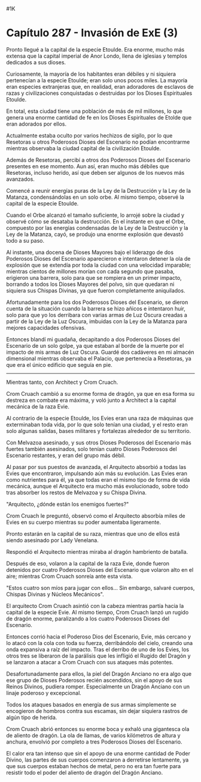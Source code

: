 
#1K 

# Capítulo 287 - Invasión de ExE (3)


Pronto llegué a la capital de la especie Etoulde. Era enorme, mucho más extensa que la capital imperial de Anor Londo, llena de iglesias y templos dedicados a sus dioses.

Curiosamente, la mayoría de los habitantes eran débiles y ni siquiera pertenecían a la especie Etoulde; eran solo unos pocos miles. La mayoría eran especies extranjeras que, en realidad, eran adoradores de esclavos de razas y civilizaciones conquistadas o destruidas por los Dioses Espirituales Etoulde.

En total, esta ciudad tiene una población de más de mil millones, lo que genera una enorme cantidad de fe en los Dioses Espirituales de Etolde que eran adorados por ellos.

Actualmente estaba oculto por varios hechizos de sigilo, por lo que Resetoras u otros Poderosos Dioses del Escenario no podían encontrarme mientras observaba la ciudad capital de la civilización Etoulde.

Además de Resetoras, percibí a otros dos Poderosos Dioses del Escenario presentes en ese momento. Aun así, eran mucho más débiles que Resetoras, incluso herido, así que deben ser algunos de los nuevos más avanzados.

Comencé a reunir energías puras de la Ley de la Destrucción y la Ley de la Matanza, condensándolas en un solo orbe. Al mismo tiempo, observé la capital de la especie Etoulde.

Cuando el Orbe alcanzó el tamaño suficiente, lo arrojé sobre la ciudad y observé cómo se desataba la destrucción. En el instante en que el Orbe, compuesto por las energías condensadas de la Ley de la Destrucción y la Ley de la Matanza, cayó, se produjo una enorme explosión que devastó todo a su paso.

Al instante, una docena de Dioses Mayores bajo el liderazgo de dos Poderosos Dioses del Escenario aparecieron e intentaron detener la ola de explosión que se extendía por toda la ciudad con una velocidad imparable; mientras cientos de millones morían con cada segundo que pasaba, erigieron una barrera, solo para que se rompiera en un primer impacto, borrando a todos los Dioses Mayores del polvo, sin que quedaran ni siquiera sus Chispas Divinas, ya que fueron completamente aniquilados.

Afortunadamente para los dos Poderosos Dioses del Escenario, se dieron cuenta de la situación cuando la barrera se hizo añicos e intentaron huir, solo para que yo los derribara con varias armas de Luz Oscura creadas a partir de la Ley de la Luz Oscura, imbuidas con la Ley de la Matanza para mejores capacidades ofensivas.

Entonces blandí mi guadaña, decapitando a dos Poderosos Dioses del Escenario de un solo golpe, ya que estaban al borde de la muerte por el impacto de mis armas de Luz Oscura. Guardé dos cadáveres en mi almacén dimensional mientras observaba el Palacio, que pertenecía a Resetoras, ya que era el único edificio que seguía en pie.

***

Mientras tanto, con Architect y Crom Cruach.

Crom Cruach cambió a su enorme forma de dragón, ya que en esa forma su destreza en combate era máxima, y ​​voló junto a Architect a la capital mecánica de la raza Evie.

Al contrario de la especie Etoulde, los Evies eran una raza de máquinas que exterminaban toda vida, por lo que solo tenían una ciudad, y el resto eran solo algunas salidas, bases militares y fortalezas alrededor de su territorio.

Con Melvazoa asesinado, y sus otros Dioses Poderosos del Escenario más fuertes también asesinados, solo tenían cuatro Dioses Poderosos del Escenario restantes, y eran del grupo más débil.

Al pasar por sus puestos de avanzada, el Arquitecto absorbió a todas las Evies que encontraron, impulsando aún más su evolución. Las Evies eran como nutrientes para él, ya que todas eran el mismo tipo de forma de vida mecánica, aunque el Arquitecto era mucho más evolucionado, sobre todo tras absorber los restos de Melvazoa y su Chispa Divina.

"Arquitecto, ¿dónde están los enemigos fuertes?"

Crom Cruach le preguntó, observó como el Arquitecto absorbía miles de Evies en su cuerpo mientras su poder aumentaba ligeramente.

Pronto estarán en la capital de su raza, mientras que uno de ellos está siendo asesinado por Lady Venelana.

Respondió el Arquitecto mientras miraba al dragón hambriento de batalla.

Después de eso, volaron a la capital de la raza Evie, donde fueron detenidos por cuatro Poderosos Dioses del Escenario que volaron alto en el aire; mientras Crom Cruach sonreía ante esta vista.

"Estos cuatro son míos para jugar con ellos... Sin embargo, salvaré cuerpos, Chispas Divinas y Núcleos Mecánicos".

El arquitecto Crom Cruach asintió con la cabeza mientras partía hacia la capital de la especie Evie. Al mismo tiempo, Crom Cruach lanzó un rugido de dragón enorme, paralizando a los cuatro Poderosos Dioses del Escenario.

Entonces corrió hacia el Poderoso Dios del Escenario, Evie, más cercano y lo atacó con la cola con toda su fuerza, derribándolo del cielo, creando una onda expansiva a raíz del impacto. Tras el derribo de uno de los Evies, los otros tres se liberaron de la parálisis que les infligió el Rugido del Dragón y se lanzaron a atacar a Crom Cruach con sus ataques más potentes.

Desafortunadamente para ellos, la piel del Dragón Anciano no era algo que ese grupo de Dioses Poderosos recién ascendidos, sin el apoyo de sus Reinos Divinos, pudiera romper. Especialmente un Dragón Anciano con un linaje poderoso y excepcional.

Todos los ataques basados ​​en energía de sus armas simplemente se encogieron de hombros contra sus escamas, sin dejar siquiera rastros de algún tipo de herida.

Crom Cruach abrió entonces su enorme boca y exhaló una gigantesca ola de aliento de dragón. La ola de llamas, de varios kilómetros de altura y anchura, envolvió por completo a tres Poderosos Dioses del Escenario.

El calor era tan intenso que sin el apoyo de una enorme cantidad de Poder Divino, las partes de sus cuerpos comenzaron a derretirse lentamente, ya que sus cuerpos estaban hechos de metal, pero no era tan fuerte para resistir todo el poder del aliento de dragón del Dragón Anciano.